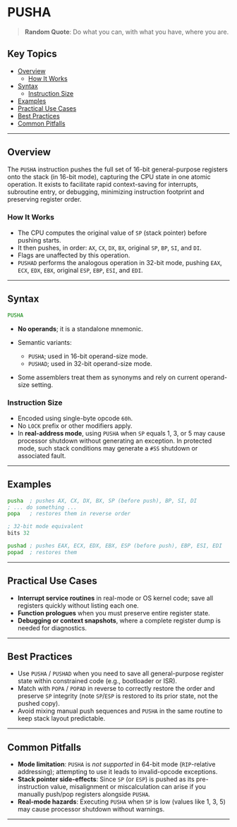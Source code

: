 # PUSHA

> **Random Quote**: Do what you can, with what you have, where you are.

## Key Topics

- [Overview](#overview)
    - [How It Works](#how-it-works)
- [Syntax](#syntax)
    - [Instruction Size](#instruction-size)
- [Examples](#examples)
- [Practical Use Cases](#practical-use-cases)
- [Best Practices](#best-practices)
- [Common Pitfalls](#common-pitfalls)

---

## Overview

The `PUSHA` instruction pushes the full set of 16-bit general-purpose registers onto the stack (in 16-bit mode), capturing the CPU state in one atomic operation. It exists to facilitate rapid context-saving for interrupts, subroutine entry, or debugging, minimizing instruction footprint and preserving register order.

### How It Works

- The CPU computes the original value of `SP` (stack pointer) before pushing starts.
- It then pushes, in order: `AX`, `CX`, `DX`, `BX`, original `SP`, `BP`, `SI`, and `DI`.
- Flags are unaffected by this operation.  
- `PUSHAD` performs the analogous operation in 32-bit mode, pushing `EAX`, `ECX`, `EDX`, `EBX`, original `ESP`, `EBP`, `ESI`, and `EDI`.  

---

## Syntax

```asm
PUSHA
```

* **No operands**; it is a standalone mnemonic.
* Semantic variants:

  * `PUSHA`; used in 16-bit operand-size mode.
  * `PUSHAD`; used in 32-bit operand-size mode.
* Some assemblers treat them as synonyms and rely on current operand-size setting.

### Instruction Size

* Encoded using single-byte opcode `60h`.
* No `LOCK` prefix or other modifiers apply.
* In **real-address mode**, using `PUSHA` when `SP` equals 1, 3, or 5 may cause processor shutdown without generating an exception. In protected mode, such stack conditions may generate a `#SS` shutdown or associated fault.

---

## Examples

```asm
pusha  ; pushes AX, CX, DX, BX, SP (before push), BP, SI, DI
; ... do something ...
popa   ; restores them in reverse order
```

```asm
; 32-bit mode equivalent
bits 32

pushad ; pushes EAX, ECX, EDX, EBX, ESP (before push), EBP, ESI, EDI
popad  ; restores them
```

---

## Practical Use Cases

* **Interrupt service routines** in real-mode or OS kernel code; save all registers quickly without listing each one.
* **Function prologues** when you must preserve entire register state.
* **Debugging or context snapshots**, where a complete register dump is needed for diagnostics.

---

## Best Practices

* Use `PUSHA` / `PUSHAD` when you need to save all general-purpose register state within constrained code (e.g., bootloader or ISR).
* Match with `POPA` / `POPAD` in reverse to correctly restore the order and preserve `SP` integrity (note `SP`/`ESP` is restored to its prior state, not the pushed copy).
* Avoid mixing manual push sequences and `PUSHA` in the same routine to keep stack layout predictable.

---

## Common Pitfalls

* **Mode limitation**: `PUSHA` is *not supported* in 64-bit mode (`RIP`-relative addressing); attempting to use it leads to invalid-opcode exceptions.
* **Stack pointer side-effects**: Since `SP` (or `ESP`) is pushed as its pre-instruction value, misalignment or miscalculation can arise if you manually push/pop registers alongside `PUSHA`.
* **Real-mode hazards**: Executing `PUSHA` when `SP` is low (values like 1, 3, 5) may cause processor shutdown without warnings.

---

